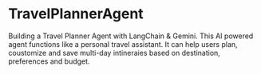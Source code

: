 # TravelPlannerAgent
Building a Travel Planner Agent with LangChain &amp; Gemini.
This AI powered agent functions like a personal travel assistant. It can help users plan, coustomize and save multi-day intineraies based on destination, preferences and budget.
